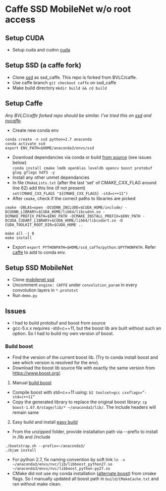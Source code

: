# Caffe SSD MobileNet w/o root access

## Setup CUDA
- Setup cuda and cudnn [cuda]

## Setup SSD (a caffe fork)
- Clone [ssd] as ssd_caffe. This repo is forked from BVLC/caffe.
- Use caffe branch `git checkout caffe` on ssd_caffe
- Make build directory `mkdir build && cd build`

## Setup Caffe
*Any BVLC/caffe forked repo should be similar. I've tried this on [ssd] and [nvcaffe].* 
- Create new conda env  
```
conda create -n ssd python=2.7 anaconda
conda activate ssd
export ENV_PATH=$HOME/anaconda3/envs/ssd
```
- Download dependancies via conda or build [from source] (see issues below)  
`conda install cmake lmdb openblas leveldb opencv boost protobuf glog gflags hdf5 -y`
- Install any other unmet dependancies
- In file `CMakeLists.txt` (after the last 'set' of CMAKE_CXX_FLAG around line 62) add this line (if not present)   
`set(CMAKE_CXX_FLAGS "${CMAKE_CXX_FLAGS} -std=c++11")`
- After `cmake`, check if the correct paths to libraries are picked   
 ```
 cmake -DBLAS=open -DCUDNN_INCLUDE=$CUDA_HOME/include/ -DCUDNN_LIBRARY=$CUDA_HOME/lib64/libcudnn.so -DCMAKE_PREFIX_PATH=$ENV_PATH -DCMAKE_INSTALL_PREFIX=$ENV_PATH -DCUDA_CUDART_LIBRARY=$CUDA_HOME/lib64/libcudart.so -D CUDA_TOOLKIT_ROOT_DIR=$CUDA_HOME ..
 
 make all -j 8
 make install
 ```
- Export `export PYTHONPATH=$HOME/ssd_caffe/python:$PYTHONPATH`. Refer [caffe] to add to conda env.

## Setup SSD MobileNet
- Clone [mobilenet ssd] 
- Uncomment `engine: CAFFE` under `convolution_param` in every convolution layers in `*.prototxt`
- Run `demo.py` 

## Issues
- I had to build protobuf and boost from source
- gcc-5.x.x requires -std=c++11, but the boost lib are built without such an option. So I had to build my own version of boost.
### Build boost
- Find the version of the current boost lib.  (Try to conda install boost and see which version is resolved for the env).
- Download the boost lib source file with exactly the same version from https://www.boost.org/.
1. Manual [build boost]
- Compile boost with std=c++11 using: `b2 toolset=gcc cxxflags=”-std=c++11”`
- Copy the generated library to replace the original boost library: `cp boost-1.67.0/stage/lib/* ~/anaconda3/lib/`. The include headers will remain same
2. Easy build and install [easy build]
- From the unzipped folder, provide installation path via --prefix to install in /lib and /include
```
./bootstrap.sh --prefix=~/anaconda3/
./bjam install
```
- For python 2.7, fix naming convention by soft link `ln -s ~/anaconda3/envs/nvc/lib/libboost_python27.so ~/anaconda3/envs/nvc/libboost_python-py27.so`
- CMake did not use my conda installation ([alternate boost]) from cmake flags. So I manually updated all boost path in `build/CMakeCache.txt` and ran without make clean.

[ssd]: https://github.com/weiliu89/caffe/tree/ssd
[mobilenet ssd]: https://github.com/chuanqi305/MobileNet-SSD
[cuda]: https://jin-zhe.github.io/guides/installing-caffe-with-cuda-on-anaconda/
[caffe]: https://jin-zhe.github.io/guides/installing-caffe-with-cuda-on-anaconda/
[build boost]: https://github.com/BVLC/caffe/issues/6043#issuecomment-423049323
[nvcaffe]:https://github.com/NVIDIA/caffe
[easy build]:https://www.boost.org/doc/libs/1_46_1/more/getting_started/unix-variants.html#easy-build-and-install
[alternate boost]:https://stackoverflow.com/questions/3016448/how-can-i-get-cmake-to-find-my-alternative-boost-installation
[from source]:https://autchen.github.io/guides/2015/04/03/caffe-install.html
